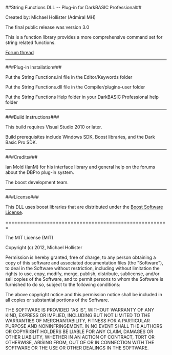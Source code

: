 ##String Functions DLL -- Plug-in for DarkBASIC Professional##

Created by: Michael Hollister (Admiral MH)

The final public release was version 3.0 

This is a function library provides a more comprehensive command set for string related functions.

[Forum thread](http://forum.thegamecreators.com/?m=forum_view&t=189595&b=5 "Forum thread")

---
###Plug-in Installation###


Put the String Functions.ini file in the Editor/Keywords folder

Put the String Functions.dll file in the Compiler/plugins-user folder

Put the String Functions Help folder in your DarkBASIC Professional help folder

---
###Build Instructions###

This build requires Visual Studio 2010 or later.

Build prerequisites include Windows SDK, Boost libraries, and the Dark Basic Pro SDK.

---
###Credits###


Ian Mold (IanM) for his interface library and general help on the forums about the DBPro plug-in system.

The boost development team.

---
###License###

This DLL uses boost libraries that are distributed under the [Boost Software License](http://www.boost.org/LICENSE_1_0.txt "Boost Software License").


=======================================================

The MIT License (MIT)

Copyright (c) 2012, Michael Hollister

Permission is hereby granted, free of charge, to any person obtaining a copy
of this software and associated documentation files (the "Software"), to deal
in the Software without restriction, including without limitation the rights
to use, copy, modify, merge, publish, distribute, sublicense, and/or sell
copies of the Software, and to permit persons to whom the Software is
furnished to do so, subject to the following conditions:

The above copyright notice and this permission notice shall be included in
all copies or substantial portions of the Software.

THE SOFTWARE IS PROVIDED "AS IS", WITHOUT WARRANTY OF ANY KIND, EXPRESS OR
IMPLIED, INCLUDING BUT NOT LIMITED TO THE WARRANTIES OF MERCHANTABILITY,
FITNESS FOR A PARTICULAR PURPOSE AND NONINFRINGEMENT. IN NO EVENT SHALL THE
AUTHORS OR COPYRIGHT HOLDERS BE LIABLE FOR ANY CLAIM, DAMAGES OR OTHER
LIABILITY, WHETHER IN AN ACTION OF CONTRACT, TORT OR OTHERWISE, ARISING FROM,
OUT OF OR IN CONNECTION WITH THE SOFTWARE OR THE USE OR OTHER DEALINGS IN
THE SOFTWARE.

